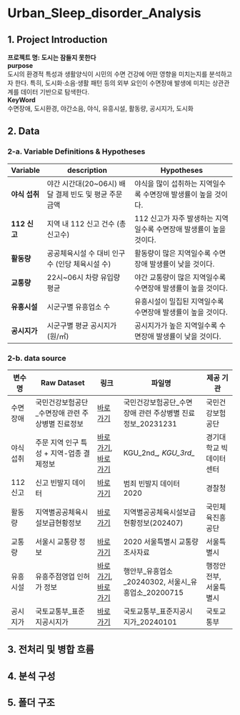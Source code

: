# Urban_Sleep_disorder_Analysis

## 1. Project Introduction
**프로젝트 명: 도시는 잠들지 못한다**  
**purpose**  
도시의 환경적 특성과 생활양식이 시민의 수면 건강에 어떤 영향을 미치는지를 분석하고자 한다.
특히, 도시화·소음·생활 패턴 등의 외부 요인이 수면장애 발생에 미치는 상관관계를 데이터 기반으로 탐색한다.  
**KeyWord**  
수면장애, 도시환경, 야간소음, 야식, 유흥시설, 활동량, 공시지가, 도시화


## 2. Data

### 2-a. Variable Definitions & Hypotheses
| Variable        | description                           | Hypotheses                         |
| ---------- | ----------------------------------- | --------------------------------------- |
| **야식 섭취**  | 야간 시간대(20\~06시) 배달 결제 빈도 및 평균 주문 금액 | 야식을 많이 섭취하는 지역일수록 수면장애 발생률이 높을 것이다.     |
| **112 신고** | 지역 내 112 신고 건수 (총신고수)               | 112 신고가 자주 발생하는 지역일수록 수면장애 발생률이 높을 것이다. |
| **활동량**    | 공공체육시설 수 대비 인구수 (인당 체육시설 수)         | 활동량이 많은 지역일수록 수면장애 발생률이 낮을 것이다.         |
| **교통량**    | 22시\~06시 차량 유입량 평균                  | 야간 교통량이 많은 지역일수록 수면장애 발생률이 높을 것이다.      |
| **유흥시설**   | 시군구별 유흥업소 수                         | 유흥시설이 밀집된 지역일수록 수면장애 발생률이 높을 것이다.       |
| **공시지가**   | 시군구별 평균 공시지가 (원/㎡)                  | 공시지가가 높은 지역일수록 수면장애 발생률이 낮을 것이다.        |

### 2-b. data source
| 변수명    | Raw Dataset                 | 링크                                                                                                                                            | 파일명                                      | 제공 기관        |
| ------ | --------------------------- | --------------------------------------------------------------------------------------------------------------------------------------------- | ---------------------------------------- | ------------ |
| 수면장애   | 국민건강보험공단\_수면장애 관련 주상병별 진료정보 | [바로가기](https://www.data.go.kr/data/15124322/fileData.do)                                                                                      | 국민건강보험공단\_수면장애 관련 주상병별 진료정보\_20231231    | 국민건강보험공단     |
| 야식 섭취  | 주문 지역 인구 특성 + 지역-업종 결제정보    | [바로가기](https://bdp.kt.co.kr/invoke/SOKBP2603/?goodsCode=KGUPOPLTNINFO), [바로가기](https://bdp.kt.co.kr/invoke/SOKBP2603/?goodsCode=KGUDSTNORDER) | KGU\_2nd\_*, KGU\_3rd\_*                 | 경기대학교 빅데이터센터 |
| 112 신고 | 신고 빈발지 데이터                  | [바로가기](https://www.bigdata-policing.kr/product/view?product_id=PRDT_500)                                                                      | 범죄 빈발지 데이터 2020                          | 경찰청          |
| 활동량    | 지역별공공체육시설보급현황정보             | [바로가기](https://www.bigdata-culture.kr/bigdata/user/data_market/detail.do?id=67f6b0e0-2594-11eb-af9a-4b03f0a582d6)                             | 지역별공공체육시설보급현황정보(202407)                  | 국민체육진흥공단     |
| 교통량    | 서울시 교통량 정보                  | [바로가기](http://data.seoul.go.kr/dataList/OA-15064/F/1/datasetView.do)                                                                          | 2020 서울특별시 교통량 조사자료                      | 서울특별시        |
| 유흥시설   | 유흥주점영업 인허가 정보               | [바로가기](https://www.data.go.kr/data/15045018/fileData.do), [바로가기](http://data.seoul.go.kr/dataList/OA-16090/S/1/datasetView.do)                | 행안부\_유흥업소\_20240302, 서울시\_유흥업소\_20200715 | 행정안전부, 서울특별시 |
| 공시지가   | 국토교통부\_표준지공시지가              | [바로가기](https://www.data.go.kr/data/15004246/fileData.do)                                                                                      | 국토교통부\_표준지공시지가\_20240101                 | 국토교통부        |


## 3. 전처리 및 병합 흐름








## 4. 분석 구성

## 5. 폴더 구조
